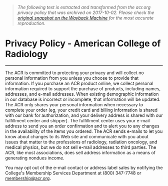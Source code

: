 > *The following text is extracted and transformed from the acr.org privacy policy that was archived on 2017-10-02. Please check the [original snapshot on the Wayback Machine](https://web.archive.org/web/20171002051408id_/https%3A//www.acr.org/Privacy-Policy) for the most accurate reproduction.*

# Privacy Policy - American College of Radiology

* * *

The ACR is committed to protecting your privacy and will collect no personal information from you unless you choose to provide that information. If you purchase an ACR product online, we collect personal information required to support the purchase of products, including names, addresses, and e-mail addresses. When existing demographic information in our database is incorrect or incomplete, that information will be updated. The ACR only shares your personal information when necessary to complete your order (eg, your credit card and billing information is shared with our bank for authorization, and your delivery address is shared with our fulfillment center and shipper). The fulfillment center uses your e-mail address to send you an order confirmation and to alert you to any changes in the availability of the items you ordered. The ACR sends e-mails to let you know about changes to its Web site and communicate with you about issues that matter to the professions of radiology, radiation oncology, and medical physics, but we do not sell e-mail addresses to third parties. The ACR, like most associations, does sell address information as a means of generating nondues income. 

You may opt out of the e-mail contact or address label sales by notifying the College's Membership Services Department at (800) 347-7748 or [membership@acr.org](mailto:membership@acr.org).
